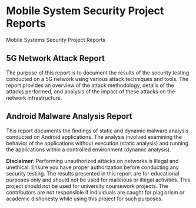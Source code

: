 # Mobile System Security Project Reports
Mobile Systems Security Project Reports

## 5G Network Attack Report

The purpose of this report is to document the results of the security testing conducted on a 5G network using various attack techniques and tools. The report provides an overview of the attack methodology, details of the attacks performed, and analysis of the impact of these attacks on the network infrastructure.

## Android Malware Analysis Report

This report documents the findings of static and dynamic malware analysis conducted on Android applications. The analysis involved examining the behavior of the applications without execution (static analysis) and running the applications within a controlled environment (dynamic analysis).


**Disclaimer**: Performing unauthorized attacks on networks is illegal and unethical. Ensure you have proper authorization before conducting any security testing. The results presented in this report are for educational purposes only and should not be used for malicious or illegal activities. This project should not be used for university coursework projects. The contributors are not responsible if individuals are caught for plagiarism or academic dishonesty while using this project for such purposes.
